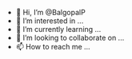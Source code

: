 - 👋 Hi, I’m @BalgopalP
- 👀 I’m interested in ...
- 🌱 I’m currently learning ...
- 💞️ I’m looking to collaborate on ...
- 📫 How to reach me ...

<!---
BalgopalP/BalgopalP is a ✨ special ✨ repository because its `README.md` (this file) appears on your GitHub profile.
You can click the Preview link to take a look at your changes.
--->
